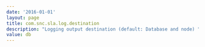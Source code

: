 ```yaml
---
date: '2016-01-01'
layout: page
title: com.snc.sla.log.destination
description: "Logging output destination (default: Database and node) "
value: db 
---
```

